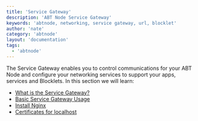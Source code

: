 ```yaml
---
title: 'Service Gateway'
description: 'ABT Node Service Gateway'
keywords: 'abtnode, networking, service gateway, url, blocklet'
author: 'nate'
category: 'abtnode'
layout: 'documentation'
tags:
  - 'abtnode'
---
```


The Service Gateway enables you to control communications for your ABT Node and configure your networking services to support your apps, services and Blocklets.  In this section we will learn:

- [What is the Service Gateway?](./what-is-router)
- [Basic Service Gateway Usage](./basic-usage)
- [Install Nginx](./install-nginx)
- [Certificates for localhost](./certificates-for-localhost)

